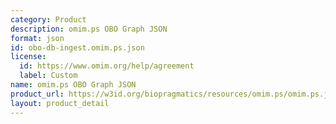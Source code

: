 ```yaml
---
category: Product
description: omim.ps OBO Graph JSON
format: json
id: obo-db-ingest.omim.ps.json
license:
  id: https://www.omim.org/help/agreement
  label: Custom
name: omim.ps OBO Graph JSON
product_url: https://w3id.org/biopragmatics/resources/omim.ps/omim.ps.json
layout: product_detail
---
```

